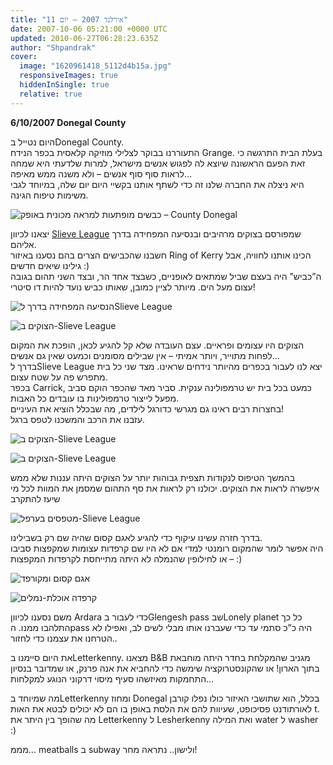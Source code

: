 ```yaml
---
title: "אירלנד 2007 – יום 11"
date: 2007-10-06 05:21:00 +0000 UTC
updated: 2010-06-27T06:28:23.635Z
author: "Shpandrak"
cover:
  image: "1620961418_5112d4b15a.jpg"
  responsiveImages: true
  hiddenInSingle: true
  relative: true
---
```


**6/10/2007 Donegal County**

היום נטייל בDonegal County.  
התעוררנו בבוקר לצלילי מוזיקה קלאסית בכפר הנידח Grange. בעלת הבית התרגשה כי זאת הפעם הראשונה שיוצא לה לפגוש אנשים מישראל, למרות שלדעתי היא שמחה לראות סוף סוף אנשים – ולא משנה ממש מאיפה…  
היא ניצלה את החברה שלנו זה כדי לשתף אותנו בקשיי היום יום שלה, במיוחד לגבי משימות טיפוח הגינה.



![](1620472387_4c40ac1d44.jpg "כבשים מופתעות למראה מכונית באופק – County Donegal")



יצאנו לכיוון [Slieve League](http://en.wikipedia.org/wiki/Slieve_League) שמפורסם בצוקים מרהיבים ובנסיעה המפחידה בדרך אליהם.  
חשבנו שהכבישים הצרים בהם נסענו באיזור Ring of Kerry הכינו אותנו לחוויה, אבל גילינו שיאים חדשים :)  
ה”כביש” היה בעצם שביל שמתאים לאופניים, כשבצד אחד הר, ובצד השני תהום בגובה עצום מעל הים. מיותר לציין כמובן, שאותו כביש נועד להיות דו סיטרי!



![](2056408017_675d06ee5d.jpg "הנסיעה המפחידה בדרך לSlieve League")



![](1620354551_cfff675dbb.jpg "הצוקים ב-Slieve League")

הצוקים היו עצומים ופראיים. עצם העובדה שלא קל להגיע לכאן, הופכת את המקום לפחות מתוייר, ויותר אמיתי – אין שבילים מסומנים וכמעט שאין גם אנשים…  
בדרך לSlieve League יצא לנו לעבור בכפרים מהיותר נידחים שראינו. מצד שני כל בית מתפרש פה על שטח עצום.  
בכפר Carrick, כמעט בכל בית יש טרמפולינה ענקית. סביר מאד שהכפר הוקם סביב מפעל לייצור טרמפולינות בו עובדים כל האבות.  
בחצרות רבים ראינו גם מגרשי כדורגל לילדים, מה שבכלל הוציא את העיניים!  
עזבנו את הרכב והמשכנו לטפס ברגל.



![](1620721202_6da4192290.jpg "הצוקים ב-Slieve League")



![](1619886661_7e0c963827.jpg "הצוקים ב-Slieve League")

בהמשך הטיפוס לנקודות תצפית גבוהות יותר על הצוקים היתה עננות שלא ממש איפשרה לראות את הצוקים. יכולנו רק לראות את סף התהום שמסמן את המוות לכל מי שיעז להתקרב

![](1619964795_13f03feaae.jpg "מטפסים בערפל-Slieve League")

בדרך חזרה עשינו עיקוף כדי להגיע לאגם קסום שהיה שם רק בשבילינו.  
היה אפשר לומר שהמקום רומנטי למדי אם לא היו שם קרפדות עצומות שמקפצות סביבו – או לחילופין שהנמלה לא היתה מתייחסת לקרפדות המקפצות :)

![](1620961418_5112d4b15a.jpg "אגם קסום ומקורפד")



![](1621027186_4eab1a6ab8.jpg "קרפדה אוכלת-נמלים")

משם נסענו לכיוון Ardara כדי לעבור בGlengesh pass שבLonely planet כל כך התלהבו ממנו. הpass היה כ”כ סתמי עד כדי שעברנו אותו מבלי לשים לב, ואפילו לא הטרחנו את עצמנו כדי לחזור..

את היום סיימנו בLetterkenny. מצאנו B&amp;B מגניב שהמקלחת בחדר היתה מוחבאת בתוך הארון! או שהקונסטרוקציה שימשה כדי להחביא את אנה פרנק, או שמדובר בנסיון התחמקות מאיזשהו סעיף מיסוי דרקוני הנוגע למקלחות…

מה שמיוחד בLetterkenny ומחוז Donegal בכלל, הוא שתושבי האיזור כולו נפלו קורבן לאורתודנט פסיכופט, שעיוות להם את הלסת באופן בו הם לא יכולים לבטא את האות t. מה שהופך בין היתר את Letterkenny ל Lesherkenny ואת המילה water ל washer :)

מממ… meatballs ב subway ולישון.. נתראה מחר!
